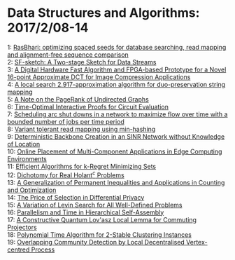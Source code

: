 # Data Structures and Algorithms: 2017/2/08-14  
1: [RasBhari: optimizing spaced seeds for database searching, read mapping  and alignment-free sequence comparison](https://doi.org/10.48550/arXiv.1511.04001)  
2: [SF-sketch: A Two-stage Sketch for Data Streams](https://doi.org/10.48550/arXiv.1701.04148)  
3: [A Digital Hardware Fast Algorithm and FPGA-based Prototype for a Novel  16-point Approximate DCT for Image Compression Applications](https://doi.org/10.48550/arXiv.1702.01805)  
4: [A local search 2.917-approximation algorithm for duo-preservation string  mapping](https://doi.org/10.48550/arXiv.1702.01877)  
5: [A Note on the PageRank of Undirected Graphs](https://doi.org/10.48550/arXiv.1205.1960)  
6: [Time-Optimal Interactive Proofs for Circuit Evaluation](https://doi.org/10.48550/arXiv.1304.3812)  
7: [Scheduling arc shut downs in a network to maximize flow over time with a  bounded number of jobs per time period](https://doi.org/10.48550/arXiv.1307.3650)  
8: [Variant tolerant read mapping using min-hashing](https://doi.org/10.48550/arXiv.1702.01703)  
9: [Deterministic Backbone Creation in an SINR Network without Knowledge of  Location](https://doi.org/10.48550/arXiv.1702.02460)  
10: [Online Placement of Multi-Component Applications in Edge Computing  Environments](https://doi.org/10.48550/arXiv.1605.08023)  
11: [Efficient Algorithms for k-Regret Minimizing Sets](https://doi.org/10.48550/arXiv.1702.01446)  
12: [Dichotomy for Real Holant$^c$ Problems](https://doi.org/10.48550/arXiv.1702.02693)  
13: [A Generalization of Permanent Inequalities and Applications in Counting  and Optimization](https://doi.org/10.48550/arXiv.1702.02937)  
14: [The Price of Selection in Differential Privacy](https://doi.org/10.48550/arXiv.1702.02970)  
15: [A Variation of Levin Search for All Well-Defined Problems](https://doi.org/10.48550/arXiv.1702.03152)  
16: [Parallelism and Time in Hierarchical Self-Assembly](https://doi.org/10.48550/arXiv.1104.5226)  
17: [A Constructive Quantum Lov\'asz Local Lemma for Commuting Projectors](https://doi.org/10.48550/arXiv.1310.7766)  
18: [Polynomial Time Algorithm for $2$-Stable Clustering Instances](https://doi.org/10.48550/arXiv.1607.07431)  
19: [Overlapping Community Detection by Local Decentralised Vertex-centred  Process](https://doi.org/10.48550/arXiv.1702.03773)  